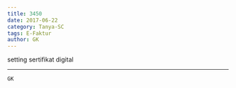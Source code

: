 ```yaml
---
title: 3450
date: 2017-06-22
category: Tanya-SC
tags: E-Faktur
author: GK
---
```


setting sertifikat digital

---



`GK`
